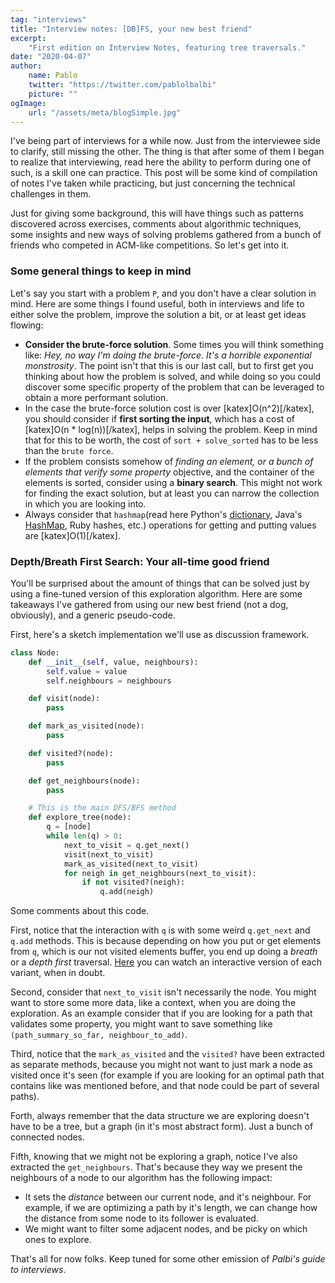 ```yaml
---
tag: "interviews"
title: "Interview notes: [DB]FS, your new best friend"
excerpt:
    "First edition on Interview Notes, featuring tree traversals."
date: "2020-04-07"
author:
    name: Pablo
    twitter: "https://twitter.com/pablolbalbi"
    picture: ""
ogImage:
    url: "/assets/meta/blogSimple.jpg"
---
```

I've being part of interviews for a while now. Just from the interviewee side to clarify, still missing the other. The thing is that after some of them I began to realize that interviewing, read here the ability to perform during one of such, is a skill one can practice. This post will be some kind of compilation of notes I've taken while practicing, but just concerning the technical challenges in them.

Just for giving some background, this will have things such as patterns discovered across exercises, comments about algorithmic techniques, some insights and new ways of solving problems gathered from a bunch of friends who competed in ACM-like competitions. So let's get into it.  

### Some general things to keep in mind

Let's say you start with a problem `P`, and you don't have a clear solution in mind. Here are some things I found useful, both in interviews and life to either solve the problem, improve the solution a bit, or at least get ideas flowing:

- **Consider the brute-force solution**. Some times you will think something like: _Hey, no way I'm doing the brute-force. It's a horrible exponential monstrosity_. The point isn't that this is our last call, but to first get you thinking about how the problem is solved, and while doing so you could discover some specific property of the problem that can be leveraged to obtain a more performant solution.
- In the case the brute-force solution cost is over \[katex\]O(n^2)\[/katex\], you should consider if **first sorting the input**, which has a cost of \[katex\]O(n \* log(n))\[/katex\], helps in solving the problem. Keep in mind that for this to be worth, the cost of `sort + solve_sorted` has to be less than the `brute force`.
- If the problem consists somehow of _finding an element, or a bunch of elements that verify some property_ objective, and the container of the elements is sorted, consider using a **binary search**. This might not work for finding the exact solution, but at least you can narrow the collection in which you are looking into.
- Always consider that `hashmap`(read here Python's [dictionary](\"https://docs.python.org/3/tutorial/datastructures.html?highlight=dictionary#dictionaries\"), Java's [HashMap](\"https://docs.oracle.com/javase/8/docs/api/java/util/HashMap.html\"), Ruby hashes, etc.) operations for getting and putting values are \[katex\]O(1)\[/katex\].

### Depth/Breath First Search: Your all-time good friend

You'll be surprised about the amount of things that can be solved just by using a fine-tuned version of this exploration algorithm. Here are some takeaways I've gathered from using our new best friend (not a dog, obviously), and a generic pseudo-code.

First, here's a sketch implementation we'll use as discussion framework.

```python
class Node:
    def __init__(self, value, neighbours):
        self.value = value
        self.neighbours = neighbours

    def visit(node):
        pass

    def mark_as_visited(node):
        pass

    def visited?(node):
        pass

    def get_neighbours(node):
        pass

    # This is the main DFS/BFS method
    def explore_tree(node):
        q = [node]
        while len(q) > 0:
            next_to_visit = q.get_next()
            visit(next_to_visit)
            mark_as_visited(next_to_visit)
            for neigh in get_neighbours(next_to_visit):
                if not visited?(neigh):
                    q.add(neigh)
```

Some comments about this code.

First, notice that the interaction with `q` is with some weird `q.get_next` and `q.add` methods. This is because depending on how you put or get elements from `q`, which is our not visited elements buffer, you end up doing a _breath_ or a _depth_ _first_ traversal. [Here](\"https://visualgo.net/en/dfsbfs\") you can watch an interactive version of each variant, when in doubt.

Second, consider that `next_to_visit` isn't necessarily the node. You might want to store some more data, like a context, when you are doing the exploration. As an example consider that if you are looking for a path that validates some property, you might want to save something like `(path_summary_so_far, neighbour_to_add)`.

Third, notice that the `mark_as_visited` and the `visited?` have been extracted as separate methods, because you might not want to just mark a node as visited once it's seen (for example if you are looking for an optimal path that contains like was mentioned before, and that node could be part of several paths).

Forth, always remember that the data structure we are exploring doesn't have to be a tree, but a graph (in it's most abstract form). Just a bunch of connected nodes.

Fifth, knowing that we might not be exploring a graph, notice I've also extracted the `get_neighbours`. That's because they way we present the neighbours of a node to our algorithm has the following impact:

- It sets the _distance_ between our current node, and it's neighbour. For example, if we are optimizing a path by it's length, we can change how the distance from some node to its follower is evaluated.
- We might want to filter some adjacent nodes, and be picky on which ones to explore.

That's all for now folks. Keep tuned for some other emission of _Palbi's guide to interviews_.